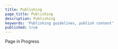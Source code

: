 ```yaml
---
title: Publishing
page_title: Publishing
description: Publishing
keywords: 'Publishing guidelines, publish content'
published: true
---
```

Page in Progress

